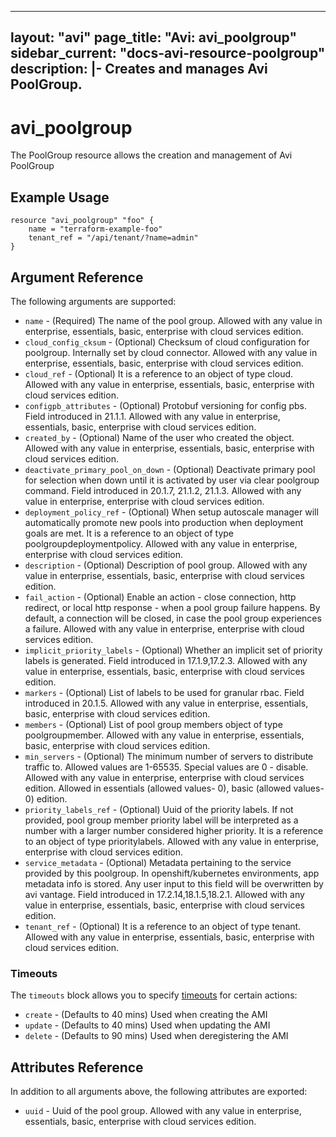 <!--
    Copyright 2021 VMware, Inc.
    SPDX-License-Identifier: Mozilla Public License 2.0
-->
---
layout: "avi"
page_title: "Avi: avi_poolgroup"
sidebar_current: "docs-avi-resource-poolgroup"
description: |-
  Creates and manages Avi PoolGroup.
---

# avi_poolgroup

The PoolGroup resource allows the creation and management of Avi PoolGroup

## Example Usage

```hcl
resource "avi_poolgroup" "foo" {
    name = "terraform-example-foo"
    tenant_ref = "/api/tenant/?name=admin"
}
```

## Argument Reference

The following arguments are supported:

* `name` - (Required) The name of the pool group. Allowed with any value in enterprise, essentials, basic, enterprise with cloud services edition.
* `cloud_config_cksum` - (Optional) Checksum of cloud configuration for poolgroup. Internally set by cloud connector. Allowed with any value in enterprise, essentials, basic, enterprise with cloud services edition.
* `cloud_ref` - (Optional) It is a reference to an object of type cloud. Allowed with any value in enterprise, essentials, basic, enterprise with cloud services edition.
* `configpb_attributes` - (Optional) Protobuf versioning for config pbs. Field introduced in 21.1.1. Allowed with any value in enterprise, essentials, basic, enterprise with cloud services edition.
* `created_by` - (Optional) Name of the user who created the object. Allowed with any value in enterprise, essentials, basic, enterprise with cloud services edition.
* `deactivate_primary_pool_on_down` - (Optional) Deactivate primary pool for selection when down until it is activated by user via clear poolgroup command. Field introduced in 20.1.7, 21.1.2, 21.1.3. Allowed with any value in enterprise, enterprise with cloud services edition.
* `deployment_policy_ref` - (Optional) When setup autoscale manager will automatically promote new pools into production when deployment goals are met. It is a reference to an object of type poolgroupdeploymentpolicy. Allowed with any value in enterprise, enterprise with cloud services edition.
* `description` - (Optional) Description of pool group. Allowed with any value in enterprise, essentials, basic, enterprise with cloud services edition.
* `fail_action` - (Optional) Enable an action - close connection, http redirect, or local http response - when a pool group failure happens. By default, a connection will be closed, in case the pool group experiences a failure. Allowed with any value in enterprise, enterprise with cloud services edition.
* `implicit_priority_labels` - (Optional) Whether an implicit set of priority labels is generated. Field introduced in 17.1.9,17.2.3. Allowed with any value in enterprise, essentials, basic, enterprise with cloud services edition.
* `markers` - (Optional) List of labels to be used for granular rbac. Field introduced in 20.1.5. Allowed with any value in enterprise, essentials, basic, enterprise with cloud services edition.
* `members` - (Optional) List of pool group members object of type poolgroupmember. Allowed with any value in enterprise, essentials, basic, enterprise with cloud services edition.
* `min_servers` - (Optional) The minimum number of servers to distribute traffic to. Allowed values are 1-65535. Special values are 0 - disable. Allowed with any value in enterprise, enterprise with cloud services edition. Allowed in essentials (allowed values- 0), basic (allowed values- 0) edition.
* `priority_labels_ref` - (Optional) Uuid of the priority labels. If not provided, pool group member priority label will be interpreted as a number with a larger number considered higher priority. It is a reference to an object of type prioritylabels. Allowed with any value in enterprise, enterprise with cloud services edition.
* `service_metadata` - (Optional) Metadata pertaining to the service provided by this poolgroup. In openshift/kubernetes environments, app metadata info is stored. Any user input to this field will be overwritten by avi vantage. Field introduced in 17.2.14,18.1.5,18.2.1. Allowed with any value in enterprise, essentials, basic, enterprise with cloud services edition.
* `tenant_ref` - (Optional) It is a reference to an object of type tenant. Allowed with any value in enterprise, essentials, basic, enterprise with cloud services edition.


### Timeouts

The `timeouts` block allows you to specify [timeouts](https://www.terraform.io/docs/configuration/resources.html#timeouts) for certain actions:

* `create` - (Defaults to 40 mins) Used when creating the AMI
* `update` - (Defaults to 40 mins) Used when updating the AMI
* `delete` - (Defaults to 90 mins) Used when deregistering the AMI

## Attributes Reference

In addition to all arguments above, the following attributes are exported:

* `uuid` -  Uuid of the pool group. Allowed with any value in enterprise, essentials, basic, enterprise with cloud services edition.

